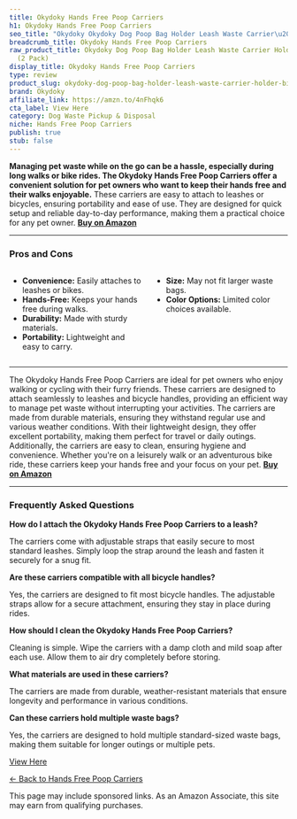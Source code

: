 ```yaml
---
title: Okydoky Hands Free Poop Carriers
h1: Okydoky Hands Free Poop Carriers
seo_title: "Okydoky Okydoky Dog Poop Bag Holder Leash Waste Carrier\u2026"
breadcrumb_title: Okydoky Hands Free Poop Carriers
raw_product_title: Okydoky Dog Poop Bag Holder Leash Waste Carrier Holder Bicycle
  (2 Pack)
display_title: Okydoky Hands Free Poop Carriers
type: review
product_slug: okydoky-dog-poop-bag-holder-leash-waste-carrier-holder-bicycle-2-pack-
brand: Okydoky
affiliate_link: https://amzn.to/4nFhqk6
cta_label: View Here
category: Dog Waste Pickup & Disposal
niche: Hands Free Poop Carriers
publish: true
stub: false
---
```


<div id="intro" class="full-width">
  <p><strong>Managing pet waste while on the go can be a hassle, especially during long walks or bike rides. The Okydoky Hands Free Poop Carriers offer a convenient solution for pet owners who want to keep their hands free and their walks enjoyable.</strong> These carriers are easy to attach to leashes or bicycles, ensuring portability and ease of use. They are designed for quick setup and reliable day-to-day performance, making them a practical choice for any pet owner. <a href="https://amzn.to/4nFhqk6" rel="nofollow sponsored noopener" target="_blank"><strong>Buy on Amazon</strong></a></p>
</div>

<hr />
<h3 id="pros-cons">Pros and Cons</h3>
<div class="pc-grid" style="display:grid;grid-template-columns:1fr 1fr;gap:16px;">
  <ul>
    <li><strong>Convenience:</strong> Easily attaches to leashes or bikes.</li>
    <li><strong>Hands-Free:</strong> Keeps your hands free during walks.</li>
    <li><strong>Durability:</strong> Made with sturdy materials.</li>
    <li><strong>Portability:</strong> Lightweight and easy to carry.</li>
  </ul>
  <ul>
    <li><strong>Size:</strong> May not fit larger waste bags.</li>
    <li><strong>Color Options:</strong> Limited color choices available.</li>
  </ul>
</div>
<hr />

<div class="full-width">
  <p>The Okydoky Hands Free Poop Carriers are ideal for pet owners who enjoy walking or cycling with their furry friends. These carriers are designed to attach seamlessly to leashes and bicycle handles, providing an efficient way to manage pet waste without interrupting your activities. The carriers are made from durable materials, ensuring they withstand regular use and various weather conditions. With their lightweight design, they offer excellent portability, making them perfect for travel or daily outings. Additionally, the carriers are easy to clean, ensuring hygiene and convenience. Whether you're on a leisurely walk or an adventurous bike ride, these carriers keep your hands free and your focus on your pet. <a href="https://amzn.to/4nFhqk6" rel="nofollow sponsored noopener" target="_blank"><strong>Buy on Amazon</strong></a></p>
</div>

<hr />
<h3 id="faqs">Frequently Asked Questions</h3>

<p><strong>How do I attach the Okydoky Hands Free Poop Carriers to a leash?</strong></p>
<p>The carriers come with adjustable straps that easily secure to most standard leashes. Simply loop the strap around the leash and fasten it securely for a snug fit.</p>

<p><strong>Are these carriers compatible with all bicycle handles?</strong></p>
<p>Yes, the carriers are designed to fit most bicycle handles. The adjustable straps allow for a secure attachment, ensuring they stay in place during rides.</p>

<p><strong>How should I clean the Okydoky Hands Free Poop Carriers?</strong></p>
<p>Cleaning is simple. Wipe the carriers with a damp cloth and mild soap after each use. Allow them to air dry completely before storing.</p>

<p><strong>What materials are used in these carriers?</strong></p>
<p>The carriers are made from durable, weather-resistant materials that ensure longevity and performance in various conditions.</p>

<p><strong>Can these carriers hold multiple waste bags?</strong></p>
<p>Yes, the carriers are designed to hold multiple standard-sized waste bags, making them suitable for longer outings or multiple pets.</p>
<p><a class="btn" href="https://amzn.to/4nFhqk6" target="_blank" rel="nofollow sponsored noopener">View Here</a></p>
<p><a href="/roundups/dog-waste-pickup-disposal/hands-free-poop-carriers/">← Back to Hands Free Poop Carriers</a></p>
<aside class="disclosure">This page may include sponsored links. As an Amazon Associate, this site may earn from qualifying purchases.</aside>
